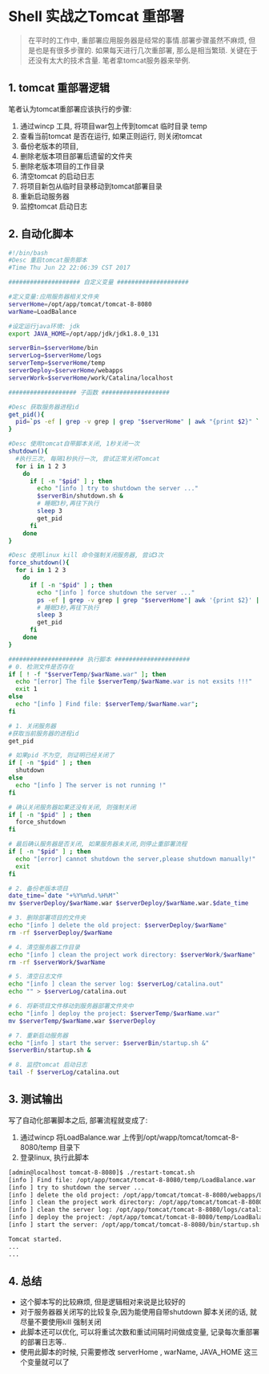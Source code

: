 # Shell 实战之Tomcat 重部署

> 在平时的工作中, 重部署应用服务器是经常的事情.部署步骤虽然不麻烦, 但是也是有很多步骤的. 如果每天进行几次重部署, 那么是相当繁琐. 关键在于还没有太大的技术含量. 笔者拿tomcat服务器来举例.

## 1. tomcat 重部署逻辑

笔者认为tomcat重部署应该执行的步骤:  
1. 通过wincp 工具, 将项目war包上传到tomcat 临时目录 temp  
2. 查看当前tomcat 是否在运行, 如果正则运行, 则关闭tomcat  
3. 备份老版本的项目,  
4. 删除老版本项目部署后遗留的文件夹  
5. 删除老版本项目的工作目录  
6. 清空tomcat 的启动日志  
7. 将项目新包从临时目录移动到tomcat部署目录  
8. 重新启动服务器  
9. 监控tomcat 启动日志

## 2. 自动化脚本

```bash
#!/bin/bash
#Desc 重启tomcat服务脚本
#Time Thu Jun 22 22:06:39 CST 2017

#################### 自定义变量 ####################

#定义变量:应用服务器相关文件夹
serverHome=/opt/app/tomcat/tomcat-8-8080
warName=LoadBalance

#设定运行java环境: jdk
export JAVA_HOME=/opt/app/jdk/jdk1.8.0_131

serverBin=$serverHome/bin
serverLog=$serverHome/logs
serverTemp=$serverHome/temp
serverDeploy=$serverHome/webapps
serverWork=$serverHome/work/Catalina/localhost

################### 子函数 ###################

#Desc 获取服务器进程id
get_pid(){
  pid=`ps -ef | grep -v grep | grep "$serverHome" | awk "{print $2}" `
}

#Desc 使用tomcat自带脚本关闭, 1秒关闭一次
shutdown(){
  #执行三次, 每隔1秒执行一次, 尝试正常关闭Tomcat
  for i in 1 2 3
    do 
      if [ -n "$pid" ] ; then 
        echo "[info ] try to shutdown the server ..."
        $serverBin/shutdown.sh &
        # 睡眠3秒,再往下执行
        sleep 3
        get_pid
      fi
    done
}

#Desc 使用linux kill 命令强制关闭服务器, 尝试3次
force_shutdown(){
  for i in 1 2 3
    do 
      if [ -n "$pid" ] ; then 
        echo "[info ] force shutdown the server ..."
        ps -ef | grep -v grep | grep "$serverHome"| awk '{print $2}' | xargs kill -9
        # 睡眠3秒,再往下执行
        sleep 3
        get_pid
      fi
    done
}

##################### 执行脚本 #####################
# 0. 检测文件是否存在
if [ ! -f "$serverTemp/$warName.war" ]; then
  echo "[error] The file $serverTemp/$warName.war is not exsits !!!"
  exit 1
else
  echo "[info ] Find file: $serverTemp/$warName.war";
fi

# 1. 关闭服务器
#获取当前服务器的进程id
get_pid

# 如果pid 不为空, 则证明已经关闭了
if [ -n "$pid" ] ; then 
  shutdown
else
  echo "[info ] The server is not running !"
fi

# 确认关闭服务器如果还没有关闭, 则强制关闭
if [ -n "$pid" ] ; then
  force_shutdown
fi 

# 最后确认服务器是否关闭, 如果服务器未关闭,则停止重部署流程
if [ -n "$pid" ] ; then 
  echo "[error] cannot shutdown the server,please shutdown manually!"
  exit
fi

# 2. 备份老版本项目
date_time=`date "+%Y%m%d.%H%M"`
mv $serverDeploy/$warName.war $serverDeploy/$warName.war.$date_time

# 3. 删除部署项目的文件夹
echo "[info ] delete the old project: $serverDeploy/$warName"
rm -rf $serverDeploy/$warName

# 4. 清空服务器工作目录
echo "[info ] clean the project work directory: $serverWork/$warName"
rm -rf $serverWork/$warName

# 5. 清空日志文件
echo "[info ] clean the server log: $serverLog/catalina.out"
echo "" > $serverLog/catalina.out

# 6. 将新项目文件移动到服务器部署文件夹中
echo "[info ] deploy the project: $serverTemp/$warName.war"
mv $serverTemp/$warName.war $serverDeploy

# 7. 重新启动服务器
echo "[info ] start the server: $serverBin/startup.sh &"
$serverBin/startup.sh &

# 8. 监控tomcat 启动日志
tail -f $serverLog/catalina.out
```

## 3. 测试输出

写了自动化部署脚本之后, 部署流程就变成了:  
1. 通过wincp 将LoadBalance.war 上传到/opt/wapp/tomcat/tomcat-8-8080/temp 目录下  
2. 登录linux, 执行此脚本

```bash
[admin@localhost tomcat-8-8080]$ ./restart-tomcat.sh 
[info ] Find file: /opt/app/tomcat/tomcat-8-8080/temp/LoadBalance.war
[info ] try to shutdown the server ...
[info ] delete the old project: /opt/app/tomcat/tomcat-8-8080/webapps/LoadBalance
[info ] clean the project work directory: /opt/app/tomcat/tomcat-8-8080/work/Catalina/localhost/LoadBalance
[info ] clean the server log: /opt/app/tomcat/tomcat-8-8080/logs/catalina.out
[info ] deploy the project: /opt/app/tomcat/tomcat-8-8080/temp/LoadBalance.war
[info ] start the server: /opt/app/tomcat/tomcat-8-8080/bin/startup.sh &

Tomcat started.
...
...
```

## 4. 总结

* 这个脚本写的比较麻烦, 但是逻辑相对来说是比较好的
* 对于服务器器关闭写的比较复杂,因为能使用自带shutdown 脚本关闭的话, 就尽量不要使用kill 强制关闭
* 此脚本还可以优化, 可以将重试次数和重试间隔时间做成变量, 记录每次重部署的部署日志等..
* 使用此脚本的时候, 只需要修改 serverHome , warName, JAVA\_HOME 这三个变量就可以了



